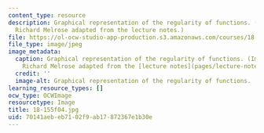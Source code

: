 ```yaml
---
content_type: resource
description: Graphical representation of the regularity of functions. (Image by Prof.
  Richard Melrose adapted from the lecture notes.)
file: https://ol-ocw-studio-app-production.s3.amazonaws.com/courses/18-155-differential-analysis-fall-2004/70141aebeb7102f9ab17872367e1b30e_18-155f04.jpg
file_type: image/jpeg
image_metadata:
  caption: Graphical representation of the regularity of functions. (Image by Prof.
    Richard Melrose adapted from the [lecture notes](pages/lecture-notes).)
  credit: ''
  image-alt: Graphical representation of the regularity of functions.
learning_resource_types: []
ocw_type: OCWImage
resourcetype: Image
title: 18-155f04.jpg
uid: 70141aeb-eb71-02f9-ab17-872367e1b30e
---
```

